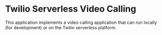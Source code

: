 Twilio Serverless Video Calling
===============================

This application implements a video calling application that can run locally (for development) or on the Twilio serverless platform.
